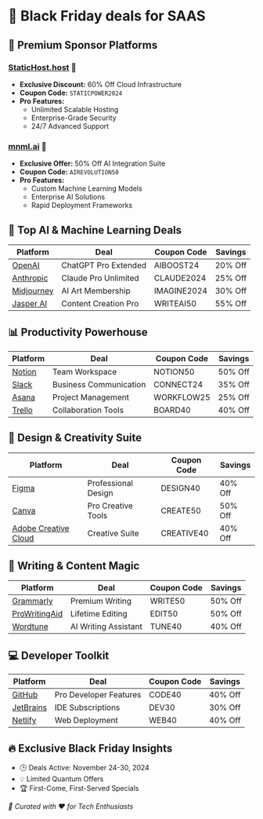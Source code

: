 # 🎉 Black Friday deals for SAAS

## 🌟 Premium Sponsor Platforms

### [StaticHost.host](https://statichost.host) 🚀
- **Exclusive Discount:** 60% Off Cloud Infrastructure
- **Coupon Code:** `STATICPOWER2024`
- **Pro Features:** 
  - Unlimited Scalable Hosting
  - Enterprise-Grade Security
  - 24/7 Advanced Support

### [mnml.ai](https://mnml.ai) 🧠
- **Exclusive Offer:** 50% Off AI Integration Suite
- **Coupon Code:** `AIREVOLUTION50`
- **Pro Features:**
  - Custom Machine Learning Models
  - Enterprise AI Solutions
  - Rapid Deployment Frameworks

## 🤖 Top AI & Machine Learning Deals

| Platform | Deal | Coupon Code | Savings |
|----------|------|-------------|---------|
| [OpenAI](https://openai.com) | ChatGPT Pro Extended | AIBOOST24 | 20% Off |
| [Anthropic](https://www.anthropic.com) | Claude Pro Unlimited | CLAUDE2024 | 25% Off |
| [Midjourney](https://www.midjourney.com) | AI Art Membership | IMAGINE2024 | 30% Off |
| [Jasper AI](https://www.jasper.ai) | Content Creation Pro | WRITEAI50 | 55% Off |

## 📊 Productivity Powerhouse

| Platform | Deal | Coupon Code | Savings |
|----------|------|-------------|---------|
| [Notion](https://notion.so) | Team Workspace | NOTION50 | 50% Off |
| [Slack](https://slack.com) | Business Communication | CONNECT24 | 35% Off |
| [Asana](https://asana.com) | Project Management | WORKFLOW25 | 25% Off |
| [Trello](https://trello.com) | Collaboration Tools | BOARD40 | 40% Off |

## 🎨 Design & Creativity Suite

| Platform | Deal | Coupon Code | Savings |
|----------|------|-------------|---------|
| [Figma](https://www.figma.com) | Professional Design | DESIGN40 | 40% Off |
| [Canva](https://www.canva.com) | Pro Creative Tools | CREATE50 | 50% Off |
| [Adobe Creative Cloud](https://www.adobe.com) | Creative Suite | CREATIVE40 | 40% Off |

## 📝 Writing & Content Magic

| Platform | Deal | Coupon Code | Savings |
|----------|------|-------------|---------|
| [Grammarly](https://www.grammarly.com) | Premium Writing | WRITE50 | 50% Off |
| [ProWritingAid](https://prowritingaid.com) | Lifetime Editing | EDIT50 | 50% Off |
| [Wordtune](https://www.wordtune.com) | AI Writing Assistant | TUNE40 | 40% Off |

## 💻 Developer Toolkit

| Platform | Deal | Coupon Code | Savings |
|----------|------|-------------|---------|
| [GitHub](https://github.com) | Pro Developer Features | CODE40 | 40% Off |
| [JetBrains](https://www.jetbrains.com) | IDE Subscriptions | DEV30 | 30% Off |
| [Netlify](https://www.netlify.com) | Web Deployment | WEB40 | 40% Off |

## 🔥 Exclusive Black Friday Insights
- 🕒 Deals Active: November 24-30, 2024
- 💡 Limited Quantum Offers
- 🏆 First-Come, First-Served Specials

*🌈 Curated with ❤️ for Tech Enthusiasts*
